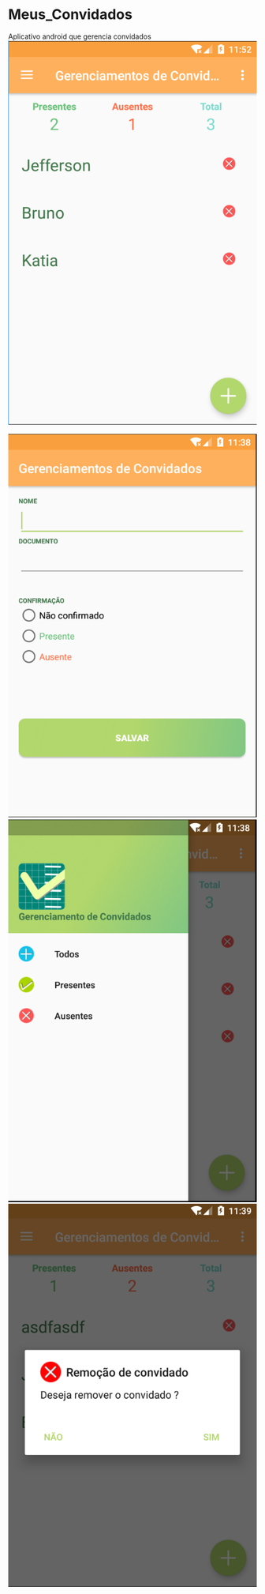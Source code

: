 # Meus_Convidados
Aplicativo android que gerencia convidados
<img src="https://github.com/jdleite/Meus_Convidados/blob/master/app/src/main/java/com/br/meusconvidados/imagensgithub/main.PNG">


<img src="https://github.com/jdleite/Meus_Convidados/blob/master/app/src/main/java/com/br/meusconvidados/imagensgithub/cadastro.PNG">
<img src="https://github.com/jdleite/Meus_Convidados/blob/master/app/src/main/java/com/br/meusconvidados/imagensgithub/menu.PNG">
<img src="https://github.com/jdleite/Meus_Convidados/blob/master/app/src/main/java/com/br/meusconvidados/imagensgithub/delete.PNG">
